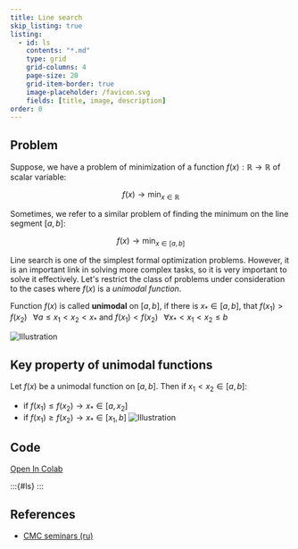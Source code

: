 ```yaml
---
title: Line search
skip_listing: true
listing: 
  - id: ls
    contents: "*.md"
    type: grid
    grid-columns: 4
    page-size: 20
    grid-item-border: true
    image-placeholder: /favicon.svg
    fields: [title, image, description]
order: 0
---
```

## Problem

Suppose, we have a problem of minimization of a function $f(x): \mathbb{R} \to \mathbb{R}$ of scalar variable:

$$
f(x) \to \min_{x \in \mathbb{R}}
$$

Sometimes, we refer to a similar problem of finding the minimum on the line segment $[a,b]$:

$$
f(x) \to \min_{x \in [a,b]}
$$

Line search is one of the simplest formal optimization problems. However, it is an important link in solving more complex tasks, so it is very important to solve it effectively. Let's restrict the class of problems under consideration to the cases where $f(x)$ is a *unimodal function*.

Function $f(x)$ is called **unimodal** on $[a, b]$, if there is $x_* \in [a, b]$, that $f(x_1) > f(x_2) \;\;\; \forall a \le x_1 < x_2 < x_*$ and $f(x_1) < f(x_2) \;\;\; \forall x_* < x_1 < x_2 \leq b$

![Illustration](unimodal.png)

## Key property of unimodal functions

Let $f(x)$ be a unimodal function on $[a, b]$. Then if $x_1 < x_2 \in [a, b]$:

* if $f(x_1) \leq f(x_2) \to x_* \in [a, x_2]$
* if $f(x_1) \geq f(x_2) \to x_* \in [x_1, b]$
![Illustration](unimodal_pro.gif)

## Code
[Open In Colab](https://colab.research.google.com/github/MerkulovDaniil/optim/blob/master/assets/Notebooks/Line_search.ipynb)

:::{#ls}
:::

## References

* [CMC seminars (ru)](http://www.machinelearning.ru/wiki/images/4/4d/MOMO16_min1d.pdf)
